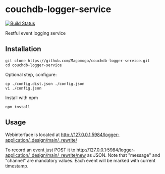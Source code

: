 couchdb-logger-service
======================

[![Build Status](https://travis-ci.org/Magomogo/couchdb-logger-service.png)](https://travis-ci.org/Magomogo/couchdb-logger-service)

Restful event logging service

Installation
------------

    git clone https://github.com/Magomogo/couchdb-logger-service.git
    cd couchdb-logger-service
  
Optional step, configure:
  
    cp ./config.dist.json ./config.json
    vi ./config.json
  
  
Install with npm

    npm install
    
Usage
-----

Webinterface is located at http://127.0.0.1:5984/logger-application/_design/main/_rewrite/

To record an event just POST it to http://127.0.0.1:5984/logger-application/_design/main/_rewrite/new as JSON. Note
that "message" and "channel" are mandatory values. Each event will be marked with current timestamp.

